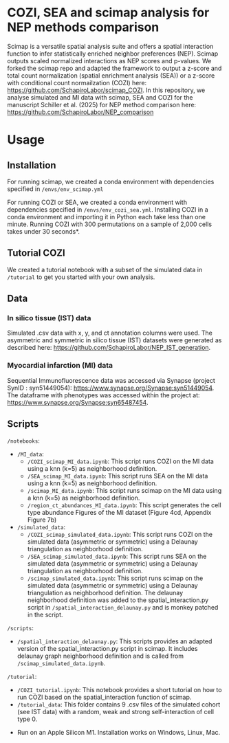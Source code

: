 # COZI, SEA and scimap analysis for NEP methods comparison

Scimap is a versatile spatial analysis suite and offers a spatial interaction function to infer statistically enriched neighbor preferences (NEP). Scimap outputs scaled normalized interactions as NEP scores and p-values. We forked the scimap repo and adapted the framework to output a z-score and total count normalization (spatial enrichment analysis (SEA)) or a z-score with conditional count normailzation (COZI) here: https://github.com/SchapiroLabor/scimap_COZI. In this repository, we analyse simulated and MI data with scimap, SEA and COZI for the manuscript Schiller et al. (2025) for NEP method comparison here: https://github.com/SchapiroLabor/NEP_comparison

# Usage

## Installation

For running scimap, we created a conda environment with dependencies specified in 
`/envs/env_scimap.yml`

For running COZI or SEA, we created a conda environment with dependencies specified in 
`/envs/env_cozi_sea.yml`. Installing COZI in a conda environment and importing it in Python each take less than one minute. Running COZI with 300 permutations on a sample of 2,000 cells takes under 30 seconds*.

## Tutorial COZI

We created a tutorial notebook with a subset of the simulated data in `/tutorial` to get you started with your own analysis.

## Data

### In silico tissue (IST) data
Simulated .csv data with x, y, and ct annotation columns were used. The asymmetric and symmetric in silico tissue (IST) datasets were generated as described here: https://github.com/SchapiroLabor/NEP_IST_generation. 

### Myocardial infarction (MI) data

Sequential Immunofluorescence data was accessed via Synapse (project SynID : syn51449054): https://www.synapse.org/Synapse:syn51449054. The dataframe with phenotypes was accessed within the project at:  https://www.synapse.org/Synapse:syn65487454.

## Scripts

`/notebooks`:
- `/MI_data`: 
    - `/COZI_scimap_MI_data.ipynb`: This script runs COZI on the MI data using a knn (k=5) as neighborhood definition.  
    - `/SEA_scimap_MI_data.ipynb`: This script runs SEA on the MI data using a knn (k=5) as neighborhood definition.  
    - `/scimap_MI_data.ipynb`: This script runs scimap on the MI data using a knn (k=5) as neighborhood definition.  
    - `/region_ct_abundances_MI_data.ipynb`: This script generates the cell type abundance Figures of the MI dataset (Figure 4cd, Appendix Figure 7b)  
- `/simulated_data`: 
    - `/COZI_scimap_simulated_data.ipynb`: This script runs COZI on the simulated data (asymmetric or symmetric) using a Delaunay triangulation as neighborhood definition.  
    - `/SEA_scimap_simulated_data.ipynb`: This script runs SEA on the simulated data (asymmetric or symmetric) using a Delaunay triangulation as neighborhood definition.  
    - `/scimap_simulated_data.ipynb`: This script runs scimap on the simulated data (asymmetric or symmetric) using a Delaunay triangulation as neighborhood definition. The delaunay neighborhood definition was added to the spatial_interaction.py script in `/spatial_interaction_delaunay.py` and is monkey patched in the script.  

`/scripts`:
- `/spatial_interaction_delaunay.py`: This scripts provides an adapted version of the spatial_interaction.py script in scimap. It includes delaunay graph neighborhood definition and is called from `/scimap_simulated_data.ipynb`.  

`/tutorial`:
- `/COZI_tutorial.ipynb`: This notebook provides a short tutorial on how to run COZI based on the spatial_interaction function of scimap.  
- `/tutorial_data`: This folder contains 9 .csv files of the simulated cohort (see IST data) with a random, weak and strong self-interaction of cell type 0.

* Run on an Apple Silicon M1. Installation works on Windows, Linux, Mac. 
